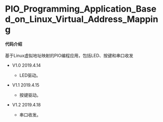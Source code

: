 # PIO_Programming_Application_Based_on_Linux_Virtual_Address_Mapping
#### 代码介绍
基于Linux虚拟地址映射的PIO编程应用，包括LED、按键和串口收发

* V1.0   2019.4.14
    * LED驱动。

* V1.1   2019.4.15
    * 按键驱动。

* V1.2  2019.4.18
    * 串口收发。

